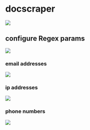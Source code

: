 # docscraper
<img src='https://res.cloudinary.com/darp0mj9i/image/upload/v1681252199/Screen_Shot_2023-04-11_at_17.29.48_fsogak.jpg'/>

## configure Regex params
<img src='https://res.cloudinary.com/darp0mj9i/image/upload/v1681253492/Screen_Shot_2023-04-11_at_17.50.42_ufefwh.jpg'/>

 ### email addresses
 <img src='https://res.cloudinary.com/darp0mj9i/image/upload/v1681253496/Screen_Shot_2023-04-11_at_17.51.03_vpxmd3.jpg'/>
 
 ### ip addresses
  <img src='https://res.cloudinary.com/darp0mj9i/image/upload/v1681253498/Screen_Shot_2023-04-11_at_17.51.20_zcw7w5.jpg'/>
  
 ### phone numbers
  <img src='https://res.cloudinary.com/darp0mj9i/image/upload/v1681253598/Screen_Shot_2023-04-11_at_17.53.12_q1l9er.jpg'/>
